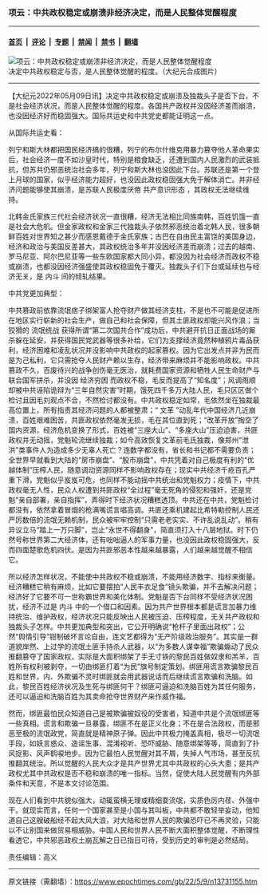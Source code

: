 ### 项云：中共政权稳定或崩溃非经济决定，而是人民整体觉醒程度

---

#### [首页](../../../..?n13731155) &nbsp;|&nbsp; [评论](../../../../../epoch-comment?n13731155) &nbsp;|&nbsp; [专题](../../../../../epoch-special?n13731155) &nbsp;|&nbsp; [禁闻](../../../../../epoch-news?n13731155) &nbsp;|&nbsp; [禁书](../../../../../books?n13731155) &nbsp;|&nbsp; [翻墙](https://github.com/gfw-breaker/nogfw/blob/master/README.md?n13731155)


<div><img alt="项云：中共政权稳定或崩溃非经济决定，而是人民整体觉醒程度" class="attachment-djy_600_400 size-djy_600_400 wp-post-image" src="https://i.epochtimes.com/assets/uploads/2022/05/id13731160-1508242242002320-.jpeg"/>
<div class="caption">
 决定中共政权稳定与否，是人民整体觉醒的程度。（大纪元合成图片）
</div></div><hr/><div class="post_content" id="artbody" itemprop="articleBody">
 <!-- article content begin -->
 <p>
  【大纪元2022年05月09日讯】决定中共政权稳定或崩溃及独裁头子是否下台，不是社会经济状况，而是人民整体觉醒的程度。各国共产政权并没因经济差而崩溃，也没因经济好而稳固强大。国际共运史和中共党史都能证明这一点。
 </p>
 <p>
  从国际共运史看：
 </p>
 <p>
  列宁和斯大林都把国民经济搞的很糟，列宁的布尔什维克用暴力篡夺他人革命果实后，社会经济一度不如沙皇时代，特别是粮食缺乏，还遭到国内人民激烈的武装抵抗，但苏共仍邪恶统治社会多年，列宁和斯大林也没因此下台。苏联还是第一个登上月球的国家，似乎经济能力超好，也没因此政权稳固强大免于解体消亡。并非经济问题能够使其崩溃，是苏联人民极度厌倦
  <ok href="https://www.epochtimes.com/gb/tag/%E5%85%B1%E4%BA%A7%E6%84%8F%E8%AF%86%E5%BD%A2%E6%80%81.html">
   共产意识形态
  </ok>
  ，其政权无法继续维持。
 </p>
 <p>
  北韩金氏家族三代社会经济状况一直很糟，经济无法相比同族南韩，百姓饥饿一直是社会大危机。但金家政权和金家三代独裁头子依然邪恶统治着北韩人民，很多朝鲜百姓对世界知之甚少而感恩戴德于金氏家族；古巴在自由民主富饶的美国身边，经济和政治与美国反差甚大，其政权统治多年并没因经济差而崩溃；过去的越南、罗马尼亚、阿尔巴尼亚等一些东欧国家都大同小异，都没因为社会经济而政权不稳或崩溃，也都没因经济强盛使其政权稳固免于覆灭。独裁头子们下台或延续也与经济无关，是
  <ok href="https://www.epochtimes.com/gb/tag/%E5%86%85%E6%96%97.html">
   内斗
  </ok>
  间的倾轧结果。
 </p>
 <p>
  中共党更加典型：
 </p>
 <p>
  中共篡政前依靠流氓痞子绑架富人抢夺财产做其经济支柱，不是也不可能是促进所在地区实行崭新的社会生产，做自己和社会保障，但其土匪政权却能兴风作浪；当狡猾的
  <ok href="https://www.epochtimes.com/gb/tag/%E6%B5%81%E6%B0%93%E7%BB%9F%E6%88%98.html">
   流氓统战
  </ok>
  获得所谓“第二次国共合作”成功后，中共避开抗日正面战场的厮杀躲在延安，并获得国民党武器等很多补给，它们为支撑经济竟然种植鸦片毒品获利，经济困难和凌乱状况并没影响中共政权的起家篡权。因为它出发点并非为民而是为己私利，它只需抢夺人民财产赖以生存，经济带来麻烦并不能影响政权。中共篡政不久，百废待兴的战争创伤毫无医治，就耗费国家资源和牺牲人民生命财产与联合国军拼杀，并没因
  <ok href="https://www.epochtimes.com/gb/tag/%E7%BB%8F%E6%B5%8E%E7%A9%B7%E5%9B%B0.html">
   经济穷困
  </ok>
  而政权不稳，毛反而提高了“知名度”；风调雨顺却被中共诬陷诡辩为“三年自然灾害”时期，饿死四千多万大陆人民，毛只区区做个检讨且因毛刘观点不合，不然检讨都没有。中共政权稳定如常，毛依然坐在独裁最高位置上，所有指责其经济问题的人都被整肃；“
  <ok href="https://www.epochtimes.com/gb/tag/%E6%96%87%E9%9D%A9.html">
   文革
  </ok>
  ”动乱年代中国经济几近崩溃，百姓艰难困苦，共匪政权依然毫发无损，毛在其位直到死；“改革开放”掏空了国内资源，经济危机变换了形式，百姓被“三座大山”、“多座大山”压迫迫害，共匪政权并无动摇，党魁轮流继续独裁；如今高效恢复文革前毛氏独裁，像郑州“泄洪”类事件人为造成多少无辜人死亡？连数字都没有，省长和书记都不需要负责；全世界早就看到大陆的“房市崩盘”、“股市崩盘”，中共凭着对自己极度有利的“优越体制”压榨人民，随意调动资源同样不影响政权存在；现实中共经济千疮百孔严重下滑，党魁似乎岌岌可危，也同样不能动摇中共统治和党魁权力；疫情下，中共政权毫无人性，民众人权遭到共匪政权“全过程”毫无死角的侵犯和强奸，还是党魁“亲自部署，亲自指挥”，弄得时下经济状况糟糕透顶。中共还在中共，党魁检讨都没有，依然拿着冒烟的枪满嘴谎言唱高调。共匪还乘机建起比希特勒控制人民还严厉数倍的流氓无赖机制，民众被牢牢控制“只需老老实实、不许乱说乱动”。稍有异议立马“踏上一万只脚”，岂止“永世不得翻身”，简直须打入十八层地狱。时下仍然号称世界第二大经济体，还有咄咄逼人的军事力量，也没因此政权稳固强大，反而四面楚歌危机四伏。是因为共匪邪恶本性越来越暴露，人们越来越觉醒不相信它。
 </p>
 <p>
  所以经济怎样状况，不能使中共政权不稳或崩溃，不能用经济数字、指标来衡量。经济糟糕它稍有麻烦，比如它要摆拍“人民丰衣足食”镜头欺骗，并不去解决问题；经济好了它要不可一世称霸世界和美化体制。党魁是否下台同样不受经济状况困扰，经济不过是
  <ok href="https://www.epochtimes.com/gb/tag/%E5%86%85%E6%96%97.html">
   内斗
  </ok>
  中的一个借口和因素。因为共产世界根本都是谎言加暴力维持统治、维护政权，经济状况只能反映出人民被压迫、压榨程度，无关共产政权和独裁头子怎样。中共更加典型和突出，它公开明确说“枪杆子里面出政权”；公然“舆情引导”钳制破坏言论自由，连文艺都得为“无产阶级政治服务”。其实是一群道貌岸然、上过学的流氓土匪手持杀人武器，以“为多数人谋幸福”欺骗煽动了民众推翻篡夺了国家政权，实际是大面积绑架了手无寸铁的黎民百姓做奴隶和羔羊，百姓所有权利被剥夺，一切由绑匪打着“为民”旗号制定策划。绑匪用谎言欺骗黎民百姓和世界，内、外欺骗不灵时绑匪就会用武器说话而后继续谎言欺骗和洗脑。如此，黎民百姓经济状况及生死与绑匪何干？绑匪可逼迫和洗脑百姓为其任何服务，还可以逼迫和洗脑百姓为其卖命抢夺世界财产来作威作福。
 </p>
 <p>
  然而，绑匪最怕民众知道自己是被欺骗被奴役的受害者，知道中共是个流氓绑匪等一些真相。谎言和欺骗一旦暴露，绑匪不在是正义化身；不在是合法政权，而是邪恶至极的流氓政党，简直就是精神原子弹。因此中共极力掩盖真相，极尽一切流氓手段，如妖言惑众、造谣生事、混淆视听、恐吓威胁、随意绑架等等，简直到了扑风捉影、风声鹤唳地步。因为它最怕人民觉醒对其不屑，失掉人气市场，甚至反抗推翻其统治。所以觉醒的人民大众才是共产世界尤其中共政权的心头大患；是共产政权尤其中共政权是否不稳和崩溃的唯一指标。当然，促使大陆人民觉醒有内外部条件和天意，不是本文讨论范围。
 </p>
 <p>
  现在人们看到中共貌似强大，动辄蛮横无理或精细耍流氓，实质色厉内荏、外强中干。就现实而言，任何一个国家甚至是小国与其叫板，中共都不敢轻举妄动，他知道自己这艘破船经不起大风大浪，对大陆和世界人民的欺骗恐吓已不再灵验，只能以不让别国来做贸易相威胁。中国人民和世界人民不断大面积整体觉醒，不断理性看透它，中共邪恶政权土崩瓦解之日已指日可待，受到历史的审判是必然结局。
 </p>
 <p>
  责任编辑：高义
 </p>
 <!-- article content end -->
 <div id="below_article_ad">
 </div>
</div>


---

原文链接（需翻墙）：https://www.epochtimes.com/gb/22/5/9/n13731155.htm